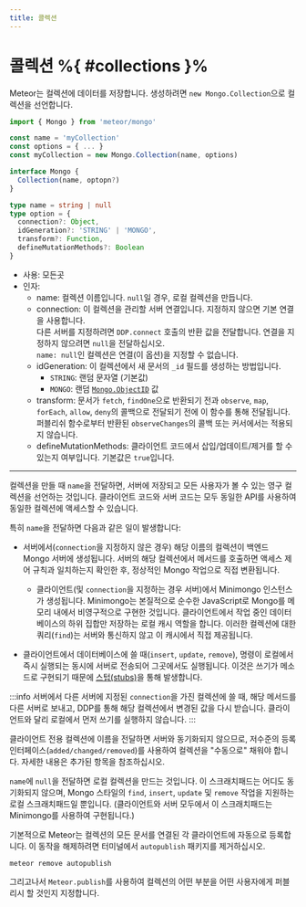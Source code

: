 ```yaml
---
title: 콜렉션
---
```


# 콜렉션 %{ #collections }%

Meteor는 컬렉션에 데이터를 저장합니다.
생성하려면 `new Mongo.Collection`으로 컬렉션을 선언합니다.

```js
import { Mongo } from 'meteor/mongo'

const name = 'myCollection'
const options = { ... }
const myCollection = new Mongo.Collection(name, options)
```

```ts
interface Mongo {
  Collection(name, optopn?)
}

type name = string | null
type option = {
  connection?: Object,
  idGeneration?: 'STRING' | 'MONGO',
  transform?: Function,
  defineMutationMethods?: Boolean
}
```

- 사용: 모든곳
- 인자:
  - name: 컬렉션 이름입니다. `null`일 경우, 로컬 컬렉션을 만듭니다.
  - connection: 이 컬렉션을 관리할 서버 연결입니다.
    지정하지 않으면 기본 연결을 사용합니다. <br>
    다른 서버를 지정하려면 `DDP.connect` 호출의 반환 값을 전달합니다.
    연결을 지정하지 않으려면 `null`을 전달하십시오. <br>
    `name: null`인 컬렉션은 연결(이 옵션)을 지정할 수 없습니다.
  - idGeneration: 이 컬렉션에서 새 문서의 `_id` 필드를 생성하는 방법입니다.
    - `STRING`: 랜덤 문자열 (기본값)
    - `MONGO`: 랜덤 [`Mongo.ObjectID`](https://docs.meteor.com/api/collections.html#Mongo-ObjectID) 값
  - transform: 문서가 `fetch`, `findOne`으로 반환되기 전과
    `observe`, `map`, `forEach`, `allow`, `deny`의 콜백으로 전달되기 전에
    이 함수를 통해 전달됩니다. <br>
    퍼블리쉬 함수로부터 반환된 `observeChanges`의 콜백 또는 커서에서는 적용되지 않습니다.
  - defineMutationMethods: 클라이언트 코드에서 삽입/업데이트/제거를 할 수 있는지 여부입니다.
    기본값은 `true`입니다.

*****

컬렉션을 만들 때 `name`을 전달하면,
서버에 저장되고 모든 사용자가 볼 수 있는 영구 컬렉션을 선언하는 것입니다.
클라이언트 코드와 서버 코드는 모두 동일한 API를 사용하여 동일한 컬렉션에 액세스할 수 있습니다.

특히 `name`을 전달하면 다음과 같은 일이 발생합니다:

- 서버에서(`connection`을 지정하지 않은 경우) 해당 이름의 컬렉션이 백엔드 Mongo 서버에 생성됩니다.
  서버의 해당 컬렉션에서 메서드를 호출하면 액세스 제어 규칙과 일치하는지 확인한 후,
  정상적인 Mongo 작업으로 직접 변환됩니다.

  - 클라이언트(및 `connection`을 지정하는 경우 서버)에서 Minimongo 인스턴스가 생성됩니다.
  Minimongo는 본질적으로 순수한 JavaScript로 Mongo를 메모리 내에서 비영구적으로 구현한 것입니다.
  클라이언트에서 작업 중인 데이터베이스의 하위 집합만 저장하는 로컬 캐시 역할을 합니다.
  이러한 컬렉션에 대한 쿼리(`find`)는 서버와 통신하지 않고 이 캐시에서 직접 제공됩니다.

- 클라이언트에서 데이터베이스에 쓸 때(`insert`, `update`, `remove`),
  명령이 로컬에서 즉시 실행되는 동시에 서버로 전송되어 그곳에서도 실행됩니다.
  이것은 쓰기가 메소드로 구현되기 때문에 [스텁(stubs)](https://docs.meteor.com/api/methods.html#Meteor-methods)을 통해 발생합니다.

:::info
서버에서 다른 서버에 지정된 `connection`을 가진 컬렉션에 쓸 때,
해당 메서드를 다른 서버로 보내고,
DDP를 통해 해당 컬렉션에서 변경된 값을 다시 받습니다.
클라이언트와 달리 로컬에서 먼저 쓰기를 실행하지 않습니다.
:::

클라이언트 전용 컬렉션에 이름을 전달하면 서버와 동기화되지 않으므로,
저수준의 등록 인터페이스(`added/changed/removed`)를 사용하여 컬렉션을 "수동으로" 채워야 합니다.
자세한 내용은 추가된 항목을 참조하십시오.

`name`에 `null`을 전달하면 로컬 컬렉션을 만드는 것입니다.
이 스크래치패드는 어디도 동기화되지 않으며,
Mongo 스타일의 `find`, `insert`, `update` 및 `remove` 작업을 지원하는 로컬 스크래치패드일 뿐입니다.
(클라이언트와 서버 모두에서 이 스크래치패드는 Minimongo를 사용하여 구현됩니다.)

기본적으로 Meteor는 컬렉션의 모든 문서를 연결된 각 클라이언트에 자동으로 등록합니다.
이 동작을 해제하려면 터미널에서 `autopublish` 패키지를 제거하십시오.
```shell
meteor remove autopublish
```

그리고나서 `Meteor.publish`를 사용하여 컬렉션의 어떤 부분을 어떤 사용자에게 퍼블리시 할 것인지 지정합니다.




























